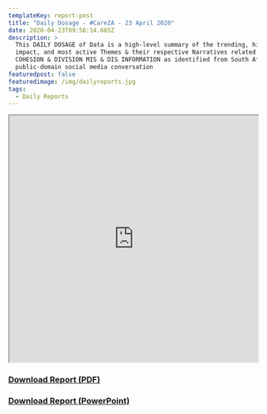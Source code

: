 ```yaml
---
templateKey: report-post
title: "Daily Dosage - #CareZA - 23 April 2020"
date: 2020-04-23T09:58:14.685Z
description: >
  This DAILY DOSAGE of Data is a high-level summary of the trending, highest
  impact, and most active Themes & their respective Narratives related to SOCIAL
  COHESION & DIVISION MIS & DIS INFORMATION as identified from South African
  public-domain social media conversation
featuredpost: false
featuredimage: /img/dailyreports.jpg
tags:
  - Daily Reports
---
```

<iframe src="https://drive.google.com/file/d/1-B6RRO9Z1LFD59Yvyl3JBo6fFN_YnYBV/preview" width="100%" height="500"></iframe>
<a href="https://drive.google.com/u/0/uc?id=1-B6RRO9Z1LFD59Yvyl3JBo6fFN_YnYBV&export=download" target="blank"><h3><strong>Download Report (PDF)</h3></strong></a>
<a href="https://docs.google.com/presentation/d/1DCe0tDgMqffLxZFq3BRz51ZoM12VrI8j8F5s879f524/edit?usp=sharing" target="blank"><h3><strong>Download Report (PowerPoint)</h3></strong></a>


